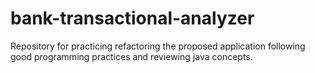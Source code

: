 # bank-transactional-analyzer
Repository for practicing refactoring the proposed application following good programming practices and reviewing java concepts. 
